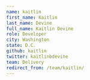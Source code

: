 ```yaml
---
name: kaitlin
first_name: Kaitlin
last_name: Devine
full_name: Kaitlin Devine
role: Developer
city: Washington
state: D.C.
github: kaitlin
twitter: kaitlinbdevine
team: Delivery
redirect_from: /team/kaitlin/
---
```

